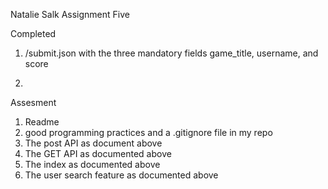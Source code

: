 Natalie Salk 
Assignment Five 


Completed 
1. /submit.json with the three mandatory fields game_title, username, and score 

2. 




Assesment 
1. Readme 
2. good programming practices and a .gitignore file in my repo 
3. The post API as document above 
4. The GET API as documented above
5. The index as documented above
6. The user search feature as documented above